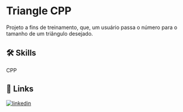 # Triangle CPP
Projeto a fins de treinamento, que, um usuário passa o número para o tamanho de um triângulo desejado.


## 🛠 Skills
CPP


## 🔗 Links
[![linkedin](https://img.shields.io/badge/linkedin-0A66C2?style=for-the-badge&logo=linkedin&logoColor=white)](https://www.linkedin.com/in/pedro-afonso-gds/)


